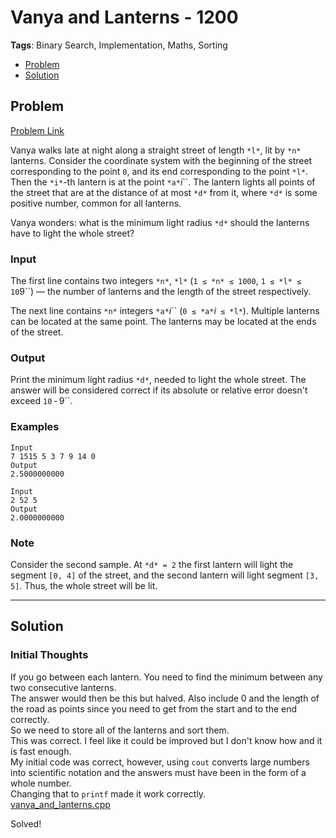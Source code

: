 # Vanya and Lanterns - 1200
**Tags**: Binary Search, Implementation, Maths, Sorting  
- [Problem](#problem)
- [Solution](#solution)

## Problem
[Problem Link](https://codeforces.com/problemset/problem/492/B)  

Vanya walks late at night along a straight street of length `*l*`, lit by `*n*` lanterns. Consider the coordinate system with the beginning of the street corresponding to the point `0`, and its end corresponding to the point `*l*`. Then the `*i*`-th lantern is at the point `*a*`*i*``. The lantern lights all points of the street that are at the distance of at most `*d*` from it, where `*d*` is some positive number, common for all lanterns.   

Vanya wonders: what is the minimum light radius `*d*` should the lanterns have to light the whole street?  
  
### Input
The first line contains two integers `*n*`, `*l*` (`1 ≤ *n* ≤ 1000`, `1 ≤ *l* ≤ 10`9``) — the number of lanterns and the length of the street respectively.   

The next line contains `*n*` integers `*a*`*i*`` (`0 ≤ *a*`*i*` ≤ *l*`). Multiple lanterns can be located at the same point. The lanterns may be located at the ends of the street.  
  
### Output
Print the minimum light radius `*d*`, needed to light the whole street. The answer will be considered correct if its absolute or relative error doesn't exceed `10` - 9``.

### Examples
```
Input
7 1515 5 3 7 9 14 0
Output
2.5000000000
```
```
Input
2 52 5
Output
2.0000000000
```

### Note
Consider the second sample. At `*d* = 2` the first lantern will light the segment `[0, 4]` of the street, and the second lantern will light segment `[3, 5]`. Thus, the whole street will be lit.


-----
## Solution

### Initial Thoughts
If you go between each lantern. You need to find the minimum between any two consecutive lanterns.  
The answer would then be this but halved. Also include 0 and the length of the road as points since you need to get from the start and to the end correctly.  
So we need to store all of the lanterns and sort them.  
This was correct. I feel like it could be improved but I don't know how and it is fast enough.  
My initial code was correct, however, using `cout` converts large numbers into scientific notation and the answers must have been in the form of a whole number.  
Changing that to `printf` made it work correctly.  
[vanya_and_lanterns.cpp](vanya_and_lanterns.cpp)  


Solved!  
